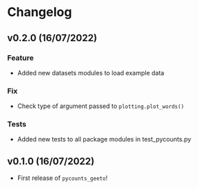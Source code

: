 # Changelog

<!--next-version-placeholder-->

## v0.2.0 (16/07/2022)

### Feature

- Added new datasets modules to load example data

### Fix

- Check type of argument passed to `plotting.plot_words()`

### Tests

- Added new tests to all package modules in test_pycounts.py

## v0.1.0 (16/07/2022)

- First release of `pycounts_geeto`!